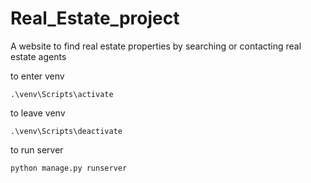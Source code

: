 # Real_Estate_project
A website to find real estate properties by searching or contacting real estate agents

to enter venv

```
.\venv\Scripts\activate
```

to leave venv

```
.\venv\Scripts\deactivate
```

to run server

```
python manage.py runserver
```

